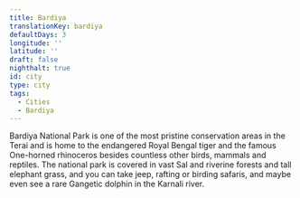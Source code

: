 ```yaml
---
title: Bardiya
translationKey: bardiya
defaultDays: 3
longitude: ''
latitude: ''
draft: false
nighthalt: true
id: city
type: city
tags:
  - Cities
  - Bardiya
---
```

Bardiya National Park is one of the most pristine conservation areas in the Terai and is home to the endangered Royal Bengal tiger and the famous One-horned rhinoceros besides countless other birds, mammals and reptiles. The national park is covered in vast Sal and riverine forests and tall elephant grass, and you can take jeep, rafting or birding safaris, and maybe even see a rare Gangetic dolphin in the Karnali river.      